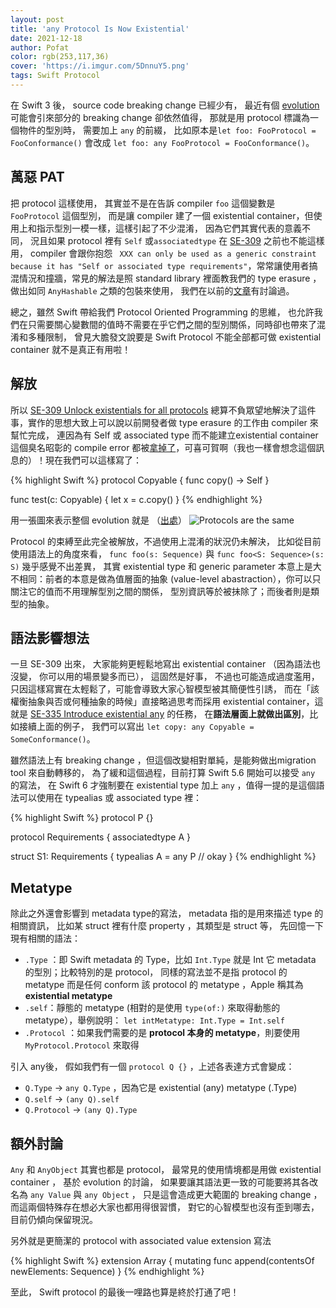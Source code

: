 ```yaml
---
layout: post
title: 'any Protocol Is Now Existential'
date: 2021-12-18
author: Pofat
color: rgb(253,117,36)
cover: 'https://i.imgur.com/5DnnuY5.png'
tags: Swift Protocol
---
```



在 Swift 3 後， source code breaking change 已經少有， 最近有個 [evolution](https://github.com/apple/swift-evolution/blob/main/proposals/0335-existential-any.md) 可能會引來部分的 breaking change 卻依然值得， 那就是用 protocol 標識為一個物件的型別時， 需要加上 `any` 的前綴， 比如原本是`let foo: FooProtocol = FooConformance()` 會改成  `let foo: any FooProtocol = FooConformance()`。

## 萬惡 PAT

把 protocol 這樣使用， 其實並不是在告訴 compiler `foo` 這個變數是 `FooProtocol` 這個型別， 而是讓 compiler 建了一個 existential container，但使用上和指示型別一模一樣，這樣引起了不少混淆， 因為它們其實代表的意義不同， 況且如果 protocol 裡有 `Self` 或`associatedtype` 在 [SE-309](https://github.com/apple/swift-evolution/blob/main/proposals/0309-unlock-existential-types-for-all-protocols.md) 之前也不能這樣用， compiler 會跟你抱怨 ` XXX can only be used as a generic constraint because it has "Self or associated type requirements"`，常常讓使用者搞混情況和撞牆，常見的解法是照 standard library 裡面教我們的 type erasure ， 做出如同 `AnyHashable` 之類的包裝來使用， 我們在以前的[文章](https://pofat.dev/2019/05/21/重新檢視-swift-的-protocol-二.html)有討論過。 

總之，雖然 Swift 帶給我們 Protocol Oriented Programming 的思維， 也允許我們在只需要關心變數間的值時不需要在乎它們之間的型別關係，同時卻也帶來了混淆和多種限制， 曾見大膽發文說要是 Swift Protocol 不能全部都可做 existential container 就不是真正有用啦！

## 解放

所以 [SE-309 Unlock existentials for all protocols](https://github.com/apple/swift-evolution/blob/main/proposals/0309-unlock-existential-types-for-all-protocols.md) 總算不負眾望地解決了這件事，實作的思想大致上可以說以前開發者做 type erasure 的工作由 compiler 來幫忙完成， 連因為有 Self 或 associated type 而不能建立existential container 這個臭名昭彰的 compile error 都被[拿掉了](https://github.com/apple/swift/pull/33767/files#r640209183)，可喜可賀啊（我也一樣會想念這個訊息的）！現在我們可以這樣寫了：

{% highlight Swift %}
protocol Copyable {
  func copy() -> Self
}

func test(c: Copyable) {
  let x = c.copy()
}
{% endhighlight %}

用一張圖來表示整個 evolution 就是 （[出處](https://twitter.com/jckarter/status/1453397244334329856?s=20)）
![Protocols are the same](￼￼https://i.imgur.com/xYSMQcC.jpg)

Protocol 的束縛至此完全被解放，不過使用上混淆的狀況仍未解決， 比如從目前使用語法上的角度來看， `func foo(s: Sequence)` 與 `func foo<S: Sequence>(s: S)` 幾乎感覺不出差異， 其實 existential type 和 generic parameter 本意上是大不相同：前者的本意是做為值層面的抽象 (value-level abastraction），你可以只關注它的值而不用理解型別之間的關係， 型別資訊等於被抺除了；而後者則是類型的抽象。 

## 語法影響想法

一旦 SE-309 出來， 大家能夠更輕鬆地寫出 existential container （因為語法也沒變， 你可以用的場景變多而已）， 這固然是好事， 不過也可能造成過度濫用， 只因這樣寫實在太輕鬆了，可能會導致大家心智模型被其簡便性引誘， 而在「該權衡抽象與否或何種抽象的時候」直接略過思考而採用 existential container，這就是 [SE-335 Introduce existential any](https://github.com/apple/swift-evolution/blob/main/proposals/0335-existential-any.md) 的任務， 在**語法層面上就做出區別**，比如接續上面的例子， 我們可以寫出 `let copy: any Copyable = SomeConformance()`。

雖然語法上有 breaking change ，但這個改變相對單純，是能夠做出migration tool 來自動轉移的， 為了緩和這個過程，目前打算 Swift 5.6 開始可以接受  `any` 的寫法， 在 Swift 6 才強制要在 existential type 加上 `any` ，值得一提的是這個語法可以使用在 typealias 或 associated type 裡：

{% highlight Swift %}
protocol P {}

protocol Requirements {
  associatedtype A
}

struct S1: Requirements {
  typealias A = any P // okay
}
{% endhighlight %}

## Metatype

除此之外還會影響到 metadata type的寫法， metadata 指的是用來描述 type 的相關資訊， 比如某 struct 裡有什麼 property ，其類型是 struct 等， 先回憶一下現有相關的語法：
* `.Type` ：即 Swift metadata 的 Type，比如 `Int.Type` 就是 Int 它 metadata 的型別；比較特別的是 protocol， 同樣的寫法並不是指 protocol 的 metatype 而是任何 conform 該 protocol 的 metatype ，Apple 稱其為 **existential metatype**
* `.self`：靜態的 metatype (相對的是使用 `type(of:)` 來取得動態的 metatype），舉例說明： `let intMetatype: Int.Type = Int.self`
* `.Protocol` ：如果我們需要的是 **protocol 本身的 metatype**，則要使用 `MyProtocol.Protocol` 來取得

引入 any後， 假如我們有一個 `protocol Q {}` ，上述各表達方式會變成：
* `Q.Type` -> `any Q.Type` ，因為它是 existential (any) metatype (.Type)
* `Q.self` -> `(any Q).self`
* `Q.Protocol` -> `(any Q).Type`

## 額外討論

`Any` 和 `AnyObject` 其實也都是 protocol， 最常見的使用情境都是用做 existential container ， 基於 evolution 的討論， 如果要讓其語法更一致的可能要將其各改名為 `any Value` 與 `any Object` ， 只是這會造成更大範圍的 breaking change ，而這兩個特殊存在想必大家也都用得很習慣， 對它的心智模型也沒有歪到哪去， 目前仍傾向保留現況。 

另外就是更簡潔的 protocol with associated value extension 寫法

{% highlight Swift %}
extension Array {
  mutating func append(contentsOf newElements: Sequence<Element>)
}
{% endhighlight %}

至此， Swift protocol 的最後一哩路也算是終於打通了吧！